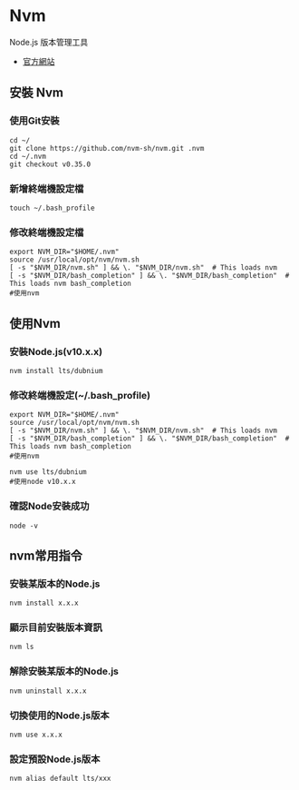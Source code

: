 # Nvm

Node.js 版本管理工具

- [官方網站](https://github.com/creationix/nvm)

## 安裝 Nvm

### 使用Git安裝

```
cd ~/
git clone https://github.com/nvm-sh/nvm.git .nvm
cd ~/.nvm
git checkout v0.35.0
```

### 新增終端機設定檔

```
touch ~/.bash_profile
```

### 修改終端機設定檔

```
export NVM_DIR="$HOME/.nvm"
source /usr/local/opt/nvm/nvm.sh
[ -s "$NVM_DIR/nvm.sh" ] && \. "$NVM_DIR/nvm.sh"  # This loads nvm
[ -s "$NVM_DIR/bash_completion" ] && \. "$NVM_DIR/bash_completion"  # This loads nvm bash_completion
#使用nvm
```

## 使用Nvm

### 安裝Node.js(v10.x.x)

```
nvm install lts/dubnium
```

### 修改終端機設定(~/.bash_profile)

```
export NVM_DIR="$HOME/.nvm"
source /usr/local/opt/nvm/nvm.sh
[ -s "$NVM_DIR/nvm.sh" ] && \. "$NVM_DIR/nvm.sh"  # This loads nvm
[ -s "$NVM_DIR/bash_completion" ] && \. "$NVM_DIR/bash_completion"  # This loads nvm bash_completion
#使用nvm

nvm use lts/dubnium
#使用node v10.x.x
```

### 確認Node安裝成功

```
node -v
```

## nvm常用指令

### 安裝某版本的Node.js

```
nvm install x.x.x
```

### 顯示目前安裝版本資訊

```
nvm ls
```

### 解除安裝某版本的Node.js

```
nvm uninstall x.x.x
```

### 切換使用的Node.js版本

```
nvm use x.x.x
```

### 設定預設Node.js版本

```
nvm alias default lts/xxx
```
